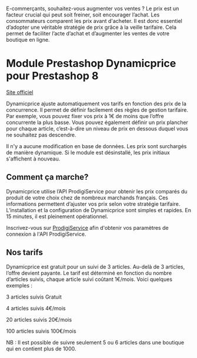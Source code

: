 E-commerçants, souhaitez-vous augmenter vos ventes ? Le prix est un facteur crucial qui peut soit freiner, soit encourager l’achat. Les consommateurs comparent les prix avant d'acheter. Il est donc essentiel d’adopter une véritable stratégie de prix grâce à la veille tarifaire. Cela permet de faciliter l’acte d’achat et d’augmenter les ventes de votre boutique en ligne. 

# Module Prestashop Dynamicprice pour Prestashop 8

[Site officiel](https://www.prodigiservice.fr)
 
Dynamicprice ajuste automatiquement vos tarifs en fonction des prix de la concurrence. Il permet de définir facilement des règles de gestion tarifaire. Par exemple, vous pouvez fixer vos prix à 1€ de moins que l’offre concurrente la plus basse. Vous pouvez également définir un prix plancher pour chaque article, c’est-à-dire un niveau de prix en dessous duquel vous ne souhaitez pas descendre. 

Il n'y a aucune modification en base de données. Les prix sont surchargés de manière dynamique. Si le module est désinstallé, les prix initiaux s'affichent à nouveau.

## Comment ça marche?

Dynamicprice utilise l’API ProdigiService pour obtenir les prix comparés du produit de votre choix chez de nombreux marchands français. Ces informations permettent d’ajuster vos prix selon votre stratégie tarifaire. L’installation et la configuration de Dynamicprice sont simples et rapides. En 15 minutes, il est pleinement opérationnel.  

Inscrivez-vous sur [ProdigiService](https://www.prodigiservice.fr/login) afin d'obtenir vos paramètres de connexion à l'API ProdigiService.

## Nos tarifs

Dynamicprice est gratuit pour un suivi de 3 articles. Au-delà de 3 articles, l’offre devient payante. Le tarif est déterminé en fonction du nombre d’articles suivis, chaque article suivi coûtant 1€/mois. Voici quelques exemples : 

3 articles suivis 	Gratuit

4 articles suivis 	4€/mois

20 articles suivis 	20€/mois

100 articles suivis 	100€/mois

NB : Il est possible de suivre seulement 5 ou 6 articles dans une boutique qui en contient plus de 1000. 

